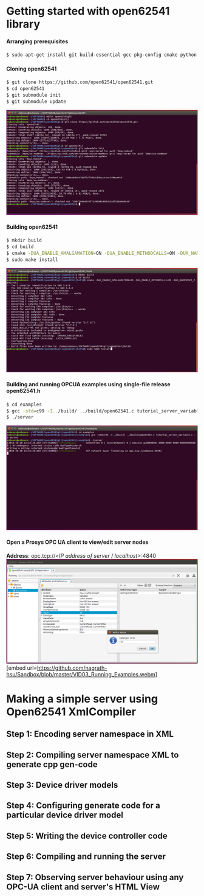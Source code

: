 
# Getting started with open62541 library


#### Arranging prerequisites
```sh
$ sudo apt-get install git build-essential gcc pkg-config cmake python python-six
```
#### Cloning open62541
```sh
$ git clone https://github.com/open62541/open62541.git
$ cd open62541
$ git submodule init
$ git submodule update
```
![IMG01](IMG01_Cloning_open62541.png)

#### Building open62541
```sh
$ mkdir build
$ cd build
$ cmake -DUA_ENABLE_AMALGAMATION=ON -DUA_ENABLE_METHODCALLS=ON -DUA_NAMESPACE_ZERO=FULL ..
$ sudo make install
```
![IMG02](IMG02_Building_open62541.png)
#### Building and running OPCUA examples using single-file release open62541.h
```sh
$ cd examples
$ gcc -std=c99 -I../build/ ../build/open62541.c tutorial_server_variable.c -o server
$ ./server
```
![IMG03](IMG03_Running_Examples.png) 

#### Open a Prosys OPC UA client to view/edit server nodes
**Address**: opc.tcp://<*IP address of server* / *localhost*>:4840
![IMG04](IMG04_View_in_OPCUA_client.png)
[embed url=https://github.com/nagrath-hsu/Sandbox/blob/master/VID03_Running_Examples.webm]


# Making a simple server using Open62541 XmlCompiler
## Step 1: Encoding server namespace in XML
## Step 2: Compiling server namespace XML to generate cpp gen-code
## Step 3: Device driver models
## Step 4: Configuring generate code for a particular device driver model
## Step 5: Writing the device controller code
## Step 6: Compiling and running the server
## Step 7: Observing server behaviour using any OPC-UA client and server's HTML View
